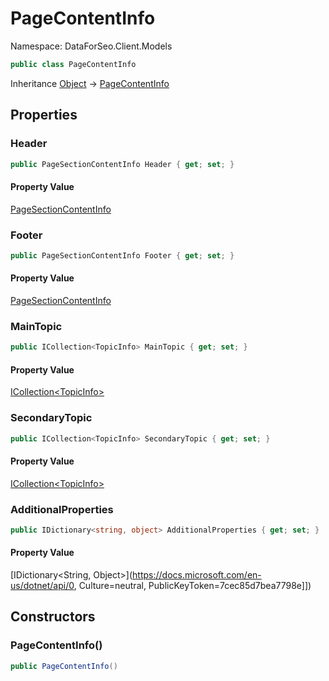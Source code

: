 # PageContentInfo

Namespace: DataForSeo.Client.Models

```csharp
public class PageContentInfo
```

Inheritance [Object](https://docs.microsoft.com/en-us/dotnet/api/Object) → [PageContentInfo](./PageContentInfo.md)

## Properties

### **Header**

```csharp
public PageSectionContentInfo Header { get; set; }
```

#### Property Value

[PageSectionContentInfo](./PageSectionContentInfo.md)<br>

### **Footer**

```csharp
public PageSectionContentInfo Footer { get; set; }
```

#### Property Value

[PageSectionContentInfo](./PageSectionContentInfo.md)<br>

### **MainTopic**

```csharp
public ICollection<TopicInfo> MainTopic { get; set; }
```

#### Property Value

[ICollection&lt;TopicInfo&gt;](./TopicInfo.md)<br>

### **SecondaryTopic**

```csharp
public ICollection<TopicInfo> SecondaryTopic { get; set; }
```

#### Property Value

[ICollection&lt;TopicInfo&gt;](./TopicInfo.md)<br>

### **AdditionalProperties**

```csharp
public IDictionary<string, object> AdditionalProperties { get; set; }
```

#### Property Value

[IDictionary&lt;String, Object&gt;](https://docs.microsoft.com/en-us/dotnet/api/0, Culture=neutral, PublicKeyToken=7cec85d7bea7798e]])<br>

## Constructors

### **PageContentInfo()**

```csharp
public PageContentInfo()
```

